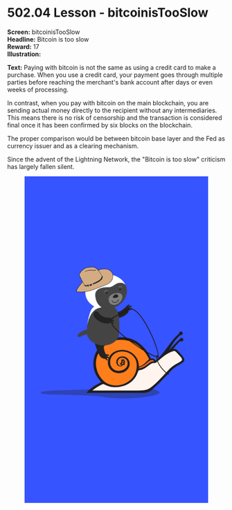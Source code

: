 # 502.04 Lesson - bitcoinisTooSlow

**Screen:** bitcoinisTooSlow\
**Headline:** Bitcoin is too slow\
**Reward:** 17\
**Illustration:**

**Text:** Paying with bitcoin is not the same as using a credit card to make a purchase. When you use a credit card, your payment goes through multiple parties before reaching the merchant's bank account after days or even weeks of processing.

In contrast, when you pay with bitcoin on the main blockchain, you are sending actual money directly to the recipient without any intermediaries. This means there is no risk of censorship and the transaction is considered final once it has been confirmed by six blocks on the blockchain.

The proper comparison would be between bitcoin base layer and the Fed as currency issuer and as a clearing mechanism.&#x20;

Since the advent of the Lightning Network, the "Bitcoin is too slow" criticism has largely fallen silent.

<figure><img src="../.gitbook/assets/502-04.png" alt=""><figcaption></figcaption></figure>
